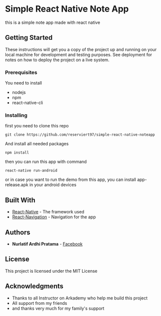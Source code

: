 # Simple React Native Note App

this is a simple note app made with react native

## Getting Started

These instructions will get you a copy of the project up and running on your local machine for development and testing purposes. See deployment for notes on how to deploy the project on a live system.

### Prerequisites

You need to install 
* nodejs
* npm
* react-native-cli

### Installing

first you need to clone this repo

```
git clone https://github.com/reserviert97/simple-react-native-noteapp
```

And install all needed packages

```
npm install
```

then you can run this app with command

```
react-native run-android
```

or in case you want to run the demo from this app, you can install app-release.apk in your android devices

## Built With

* [React-Native](https://facebook.github.io/react-native/) - The framework used
* [React-Navigation](https://reactnavigation.org/) - Navigation for the app


## Authors

* **Nurlatif Ardhi Pratama** - [Facebook](https://www.facebook.com/reserviert97)


## License

This project is licensed under the MIT License 

## Acknowledgments

* Thanks to all Instructor on Arkademy who help me build this project
* All support from my friends
* and thanks very much for my family's support
